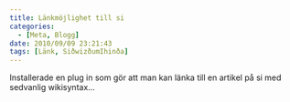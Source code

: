 ```yaml
---
title: Länkmöjlighet till si
categories:
  - [Meta, Blogg]
date: 2010/09/09 23:21:43
tags: [Länk, SiðwizðumIhinða]
---
```

Installerade en plug in som gör att man kan länka till en artikel på si med sedvanlig wikisyntax...
